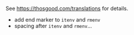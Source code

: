 See <https://thosgood.com/translations> for details.

- add end marker to `itenv` and `rmenv`
- spacing after `itenv` and `rmenv`...